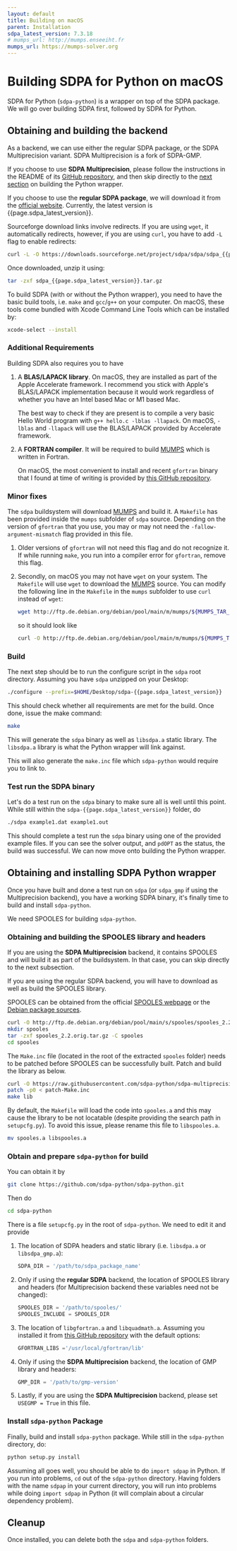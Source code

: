 ```yaml
---
layout: default
title: Building on macOS
parent: Installation
sdpa_latest_version: 7.3.18
# mumps_url: http://mumps.enseeiht.fr
mumps_url: https://mumps-solver.org
---
```


# Building SDPA for Python on macOS

SDPA for Python (`sdpa-python`) is a wrapper on top of the SDPA package. We will go over building SDPA first, followed by SDPA for Python.

## Obtaining and building the backend

As a backend, we can use either the regular SDPA package, or the SDPA Multiprecision variant. SDPA Multiprecision is a fork of SDPA-GMP.

If you choose to use **SDPA Multiprecision**, please follow the instructions in the README of its [GitHub repository](https://github.com/sdpa-python/sdpa-multiprecision), and then skip directly to the [next section](#obtaining-and-installing-sdpa-python-wrapper) on building the Python wrapper.

If you choose to use the **regular SDPA package**, we will download it from the [official website](http://sdpa.sourceforge.net/download.html). Currently, the latest version is {{page.sdpa_latest_version}}.

Sourceforge download links involve redirects. If you are using `wget`, it automatically redirects, however, if you are using `curl`, you have to add `-L` flag to enable redirects:

```bash
curl -L -O https://downloads.sourceforge.net/project/sdpa/sdpa/sdpa_{{page.sdpa_latest_version}}.tar.gz
```

Once downloaded, unzip it using:

```bash
tar -zxf sdpa_{{page.sdpa_latest_version}}.tar.gz
```

To build SDPA (with or without the Python wrapper), you need to have the basic build tools, i.e. `make` and `gcc`/`g++` on your computer. On macOS, these tools come bundled with Xcode Command Line Tools which can be installed by:

```bash
xcode-select --install
```

### Additional Requirements

Building SDPA also requires you to have

1. A **BLAS/LAPACK library**.
    On macOS, they are installed as part of the Apple Accelerate framework. I recommend you stick with Apple's BLAS/LAPACK implementation because it would work regardless of whether you have an Intel based Mac or M1 based Mac.

    The best way to check if they are present is to compile a very basic Hello World program with `g++ hello.c -lblas -llapack`. On macOS, `-lblas` and `-llapack` will use the BLAS/LAPACK provided by Accelerate framework.

2. A **FORTRAN compiler**.
    It will be required to build [MUMPS]({{page.mumps_url}}) which is written in Fortran.

    On macOS, the most convenient to install and recent `gfortran` binary that I found at time of writing is provided by [this GitHub repository](https://github.com/fxcoudert/gfortran-for-macOS).


### Minor fixes

The `sdpa` buildsystem will download [MUMPS]({{page.mumps_url}}) and build it. A `Makefile` has been provided inside the `mumps` subfolder of `sdpa` source. Depending on the version of `gfortran` that you use, you may or may not need the `-fallow-argument-mismatch` flag provided in this file. 

1. Older versions of `gfortran` will not need this flag and do not recognize it. If while running `make`, you run into a compiler error for `gfortran`, remove this flag.

2. Secondly, on macOS you may not have `wget` on your system. The `Makefile` will use `wget` to download the [MUMPS]({{page.mumps_url}}) source. You can modify the following line in the `Makefile` in the `mumps` subfolder to use `curl` instead of `wget`:

    ```bash
    wget http://ftp.de.debian.org/debian/pool/main/m/mumps/${MUMPS_TAR_FILE}
    ```

    so it should look like

    ```bash
    curl -O http://ftp.de.debian.org/debian/pool/main/m/mumps/${MUMPS_TAR_FILE}
    ```

### Build

The next step should be to run the configure script in the `sdpa` root directory. Assuming you have `sdpa` unzipped on your Desktop:

```bash
./configure --prefix=$HOME/Desktop/sdpa-{{page.sdpa_latest_version}}
```

This should check whether all requirements are met for the build. Once done, issue the make command:

```bash
make
```

This will generate the `sdpa` binary as well as `libsdpa.a` static library. The `libsdpa.a` library is what the Python wrapper will link against.

This will also generate the `make.inc` file which `sdpa-python` would require you to link to.

### Test run the SDPA binary

Let's do a test run on the `sdpa` binary to make sure all is well until this point. While still within the `sdpa-{{page.sdpa_latest_version}}` folder, do

```bash
./sdpa example1.dat example1.out
```

This should complete a test run the `sdpa` binary using one of the provided example files. If you can see the solver output, and `pdOPT` as the status, the build was successful. We can now move onto building the Python wrapper.

## Obtaining and installing SDPA Python wrapper

Once you have built and done a test run on `sdpa` (or `sdpa_gmp` if using the Multiprecision backend), you have a working SDPA binary, it's finally time to build and install `sdpa-python`.

We need SPOOLES for building `sdpa-python`.

### Obtaining and building the SPOOLES library and headers

If you are using the **SDPA Multiprecision** backend, it contains SPOOLES and will build it as part of the buildsystem. In that case, you can skip directly to the next subsection.

If you are using the regular SDPA backend, you will have to download as well as build the SPOOLES library.

SPOOLES can be obtained from the official [SPOOLES webpage](http://www.netlib.org/linalg/spooles/spooles.2.2.html) or the [Debian package sources](http://ftp.de.debian.org/debian/pool/main/s/spooles/spooles_2.2.orig.tar.gz).

```bash
curl -O http://ftp.de.debian.org/debian/pool/main/s/spooles/spooles_2.2.orig.tar.gz
mkdir spooles
tar -zxf spooles_2.2.orig.tar.gz -C spooles
cd spooles
```

The `Make.inc` file (located in the root of the extracted `spooles` folder) needs to be patched before SPOOLES can be successfully built. Patch and build the library as below.

```bash
curl -O https://raw.githubusercontent.com/sdpa-python/sdpa-multiprecision/main/spooles/patches/patch-Make.inc
patch -p0 < patch-Make.inc
make lib
```

By default, the `Makefile` will load the code into `spooles.a` and this may cause the library to be not locatable (despite providing the search path in `setupcfg.py`). To avoid this issue, please rename this file to `libspooles.a`.

```bash
mv spooles.a libspooles.a
```

### Obtain and prepare `sdpa-python` for build

You can obtain it by

```bash
git clone https://github.com/sdpa-python/sdpa-python.git
```

Then do

```bash
cd sdpa-python
```

There is a file `setupcfg.py` in the root of `sdpa-python`. We need to edit it and provide


1. The location of SDPA headers and static library (i.e. `libsdpa.a` or `libsdpa_gmp.a`):

    ```python
    SDPA_DIR = '/path/to/sdpa_package_name'
    ```

2. Only if using the **regular SDPA** backend, the location of SPOOLES library and headers (for Multiprecision backend these variables need not be changed):

    ```python
    SPOOLES_DIR = '/path/to/spooles/'
    SPOOLES_INCLUDE = SPOOLES_DIR
    ```

3. The location of `libgfortran.a` and `libquadmath.a`. Assuming you installed it from [this GitHub repository](https://github.com/fxcoudert/gfortran-for-macOS) with the default options:

    ```python
    GFORTRAN_LIBS ='/usr/local/gfortran/lib'
    ```

4. Only if using the **SDPA Multiprecision** backend, the location of GMP library and headers:

    ```python
    GMP_DIR = '/path/to/gmp-version'
    ```

5. Lastly, if you are using the **SDPA Multiprecision** backend, please set `USEGMP = True` in this file.

### Install `sdpa-python` Package

Finally, build and install `sdpa-python` package. While still in the `sdpa-python` directory, do:

```bash
python setup.py install
```

Assuming all goes well, you should be able to do `import sdpap` in Python. If you run into problems, `cd` out of the `sdpa-python` directory. Having folders with the name `sdpap` in your current directory, you will run into problems while doing `import sdpap` in Python (it will complain about a circular dependency problem).

## Cleanup

Once installed, you can delete both the `sdpa` and `sdpa-python` folders.
